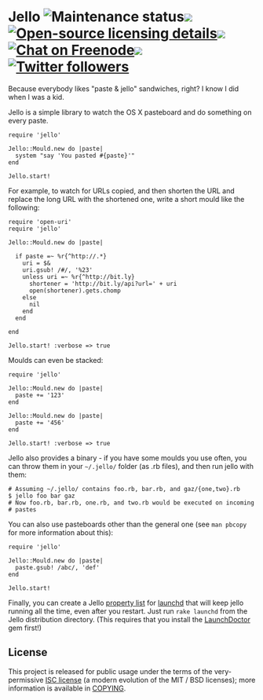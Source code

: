 Jello <img alt='Maintenance status' src="https://img.shields.io/badge/maintained%3F-yes!_~2016-brightgreen.svg?style=flat"><img src="http://elliottcable.s3.amazonaws.com/p/8x8.png"><a target="_blank" href="COPYING.text"><img alt='Open-source licensing details' src="https://img.shields.io/badge/license-ISC-blue.svg?style=flat"></a><img src="http://elliottcable.s3.amazonaws.com/p/8x8.png"><a target="_blank" href="http://ell.io/IRC"><img alt='Chat on Freenode' src="https://img.shields.io/badge/chat-IRC-blue.svg"></a><img src="http://elliottcable.s3.amazonaws.com/p/8x8.png"><a target="_blank" href="http://twitter.com/ELLIOTTCABLE"><img alt='Twitter followers' src="https://img.shields.io/twitter/follow/ELLIOTTCABLE.svg?style=flat&label=followers&color=blue"></a>
=====
Because everybody likes "paste & jello" sandwiches, right? I know I did when I
was a kid.

Jello is a simple library to watch the OS X pasteboard and do something on
every paste.

    require 'jello'

    Jello::Mould.new do |paste|
      system "say 'You pasted #{paste}'"
    end

    Jello.start!

For example, to watch for URLs copied, and then shorten the URL and replace
the long URL with the shortened one, write a short mould like the following:

    require 'open-uri'
    require 'jello'

    Jello::Mould.new do |paste|

      if paste =~ %r{^http://.*}
        uri = $&
        uri.gsub! /#/, '%23'
        unless uri =~ %r{^http://bit.ly}
          shortener = 'http://bit.ly/api?url=' + uri
          open(shortener).gets.chomp
        else
          nil
        end
      end

    end

    Jello.start! :verbose => true

Moulds can even be stacked:

    require 'jello'

    Jello::Mould.new do |paste|
      paste += '123'
    end

    Jello::Mould.new do |paste|
      paste += '456'
    end

    Jello.start! :verbose => true

Jello also provides a binary - if you have some moulds you use often, you can
throw them in your `~/.jello/` folder (as .rb files), and then run jello with
them:

    # Assuming ~/.jello/ contains foo.rb, bar.rb, and gaz/{one,two}.rb
    $ jello foo bar gaz
    # Now foo.rb, bar.rb, one.rb, and two.rb would be executed on incoming
    # pastes

You can also use pasteboards other than the general one (see `man pbcopy` for
more information about this):

    require 'jello'

    Jello::Mould.new do |paste|
      paste.gsub! /abc/, 'def'
    end

    Jello.start!

Finally, you can create a Jello [property list][plist] for [launchd][] that
will keep jello running all the time, even after you restart. Just run
`rake launchd` from the Jello distribution directory. (This requires that you
install the [LaunchDoctor][] gem first!)

  [launchd]: <http://en.wikipedia.org/wiki/Launchd> "launchd on Wikipedia"
  [plist]: <http://en.wikipedia.org/wiki/Property_list> "Property list on Wikipedia"
  [LaunchDoctor]: <http://github.com/elliottcable/launchdr> "elliottcable's launchdr on GitHub"

License
-------
This project is released for public usage under the terms of the very-permissive [ISC license][] (a
modern evolution of the MIT / BSD licenses); more information is available in [COPYING][].

   [ISC license]: <http://choosealicense.com/licenses/isc/> "Information about the ISC license"
   [COPYING]: <./COPYING.text>
